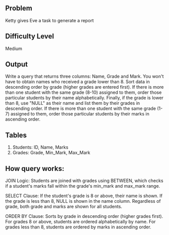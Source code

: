 ## Problem
Ketty gives Eve a task to generate a report 

## Difficulty Level
Medium

## Output
Write a query that returns three columns: Name, Grade and Mark. 
You won't have to obtain names who received a grade lower than 8. 
Sort data in descending order by grade (higher grades are entered first). If there is more than one student with the same grade (8-10) assigned to them, order those particular students by their name alphabetically.
Finally, if the grade is lower than 8, use "NULL" as their name and list them by their grades in descending order. If there is more than one student with the same grade (1-7) assigned to them, order those particular students by their marks in ascending order.

## Tables
1) Students: ID, Name, Marks
2) Grades: Grade, Min_Mark, Max_Mark

## How query works:
JOIN Logic:
Students are joined with grades using BETWEEN, which checks if a student's marks fall within the grade's min_mark and max_mark range.

SELECT Clause:
If the student's grade is 8 or above, their name is shown.
If the grade is less than 8, NULL is shown in the name column.
Regardless of grade, both grade and marks are shown for all students.

ORDER BY Clause:
Sorts by grade in descending order (higher grades first).
For grades 8 or above, students are ordered alphabetically by name.
For grades less than 8, students are ordered by marks in ascending order.